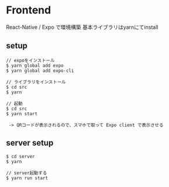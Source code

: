 # Frontend

React-Native / Expo で環境構築
基本ライブラリはyarnにてinstall

## setup
```
// expoをインストール
$ yarn global add expo
$ yarn global add expo-cli

// ライブラリをインストール
$ cd src
$ yarn

// 起動
$ cd src
$ yarn start

 -> QRコードが表示されるので、スマホで取って Expo client で表示させる
```

## server setup
```
$ cd server
$ yarn

// server起動する
$ yarn run start
```